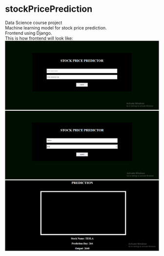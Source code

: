 # stockPricePrediction
Data Science course project <br>
Machine learning model for stock price prediction. <br>
Frontend using Django.<br>
This is how frontend will look like: 
<img src="/frontendOne.png"/><br>
<img src="/frontendTwo.png"/><br>
<img src="/frontendThree.png"/>
